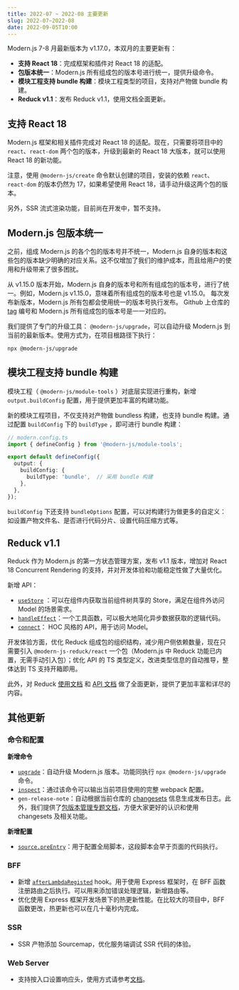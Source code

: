 ```yaml
---
title: 2022-07 ~ 2022-08 主要更新
slug: 2022-07~2022-08
date: 2022-09-05T10:00
---
```


Modern.js 7-8 月最新版本为 v1.17.0，本双月的主要更新有：

- **支持 React 18**：完成框架和插件对 React 18 的适配。
- **包版本统一**：Modern.js 所有组成包的版本号进行统一，提供升级命令。
- **模块工程支持 bundle 构建**：模块工程类型的项目，支持对产物做 bundle 构建。
- **Reduck v1.1**：发布 Reduck v1.1，使用文档全面更新。


## 支持 React 18

Modern.js 框架和相关插件完成对 React 18 的适配。现在，只需要将项目中的 `react`、`react-dom` 两个包的版本，升级到最新的 React 18 大版本，就可以使用 React 18 的新功能。

注意，使用 `@modern-js/create` 命令默认创建的项目，安装的依赖 `react`、`react-dom` 的版本仍然为 17，如果希望使用 React 18，请手动升级这两个包的版本。

另外，SSR 流式渲染功能，目前尚在开发中，暂不支持。

## Modern.js 包版本统一

之前，组成 Modern.js 的各个包的版本号并不统一，Modern.js 自身的版本和这些包的版本缺少明确的对应关系。这不仅增加了我们的维护成本，而且给用户的使用和升级带来了很多困扰。

从 v1.15.0 版本开始，Modern.js 自身的版本号和所有组成包的版本号，进行了统一。例如，Modern.js v1.15.0，意味着所有组成包的版本号也是 v1.15.0。 每次发布新版本，Modern.js 所有包都会使用统一的版本号执行发布。 Github 上仓库的 [tag](https://github.com/modern-js-dev/modern.js/tags) 编号和 Modern.js 所有组成包的版本号是一一对应的。

我们提供了专门的升级工具： `@modern-js/upgrade`，可以自动升级 Modern.js 到当前的最新版本。使用方式为，在项目根路径下执行：

``` bash
npx @modern-js/upgrade
```

## 模块工程支持 bundle 构建

模块工程（ `@modern-js/module-tools` ）对底层实现进行重构，新增 `output.buildConfig` 配置，用于提供更加丰富的构建功能。

新的模块工程项目，不仅支持对产物做 bundless 构建，也支持 bundle 构建。通过配置 `buildConfig` 下的 `buildType` ，即可进行 bundle 构建：

```ts
// modern.config.ts
import { defineConfig } from '@modern-js/module-tools';

export default defineConfig({
  output: {
    buildConfig: {
      buildType: 'bundle',  // 采用 bundle 构建
    },
  },
});
```

`buildConfig` 下还支持 `bundleOptions` 配置，可以对构建行为做更多的自定义：如设置产物文件名、是否进行代码分片、设置代码压缩方式等。

## Reduck v1.1

Reduck 作为 Modern.js 的第一方状态管理方案，发布 v1.1 版本，增加对 React 18  Concurrent Rendering 的支持，并对开发体验和功能稳定性做了大量优化。

新增 API：
- [`useStore`](/docs/apis/app/runtime/model/use-store) ：可以在组件内获取当前组件树共享的 Store，满足在组件外访问 Model 的场景需求。
- [`handleEffect`](/docs/apis/app/runtime/model/handle-effect)：一个工具函数，可以极大地简化异步数据获取的逻辑代码。
- [`connect`](/docs/apis/app/runtime/model/connect)： HOC 风格的 API，用于访问 Model。

开发体验方面，优化 Reduck 组成包的组织结构，减少用户侧依赖数量，现在只需要引入 `@modern-js-reduck/react` 一个包（Modern.js 中 Reduck 功能已内置，无需手动引入包）；优化 API 的 TS 类型定义，改进类型信息的自动推导，整体达到 TS 支持开箱即用。

此外，对 Reduck [使用文档](/docs/guides/topic-detail/model/quick-start) 和 [API 文档](/docs/apis/app/runtime/model/model_) 做了全面更新，提供了更加丰富和详尽的内容。

## 其他更新

### 命令和配置
**新增命令**
- [`upgrade`](/docs/apis/app/commands/upgrade)：自动升级 Modern.js 版本。功能同执行 `npx @modern-js/upgrade` 命令。
- [`inspect`](/docs/apis/app/commands/inspect)：通过该命令可以输出当前项目使用的完整 webpack 配置。
- `gen-release-note`：自动根据当前仓库的 [changesets](https://github.com/changesets/changesets) 信息生成发布日志。此外，我们提供了[包版本管理专题文档](/docs/guides/topic-detail/changesets/introduce)，方便大家更好的认识和使用 changesets 及相关功能。

**新增配置**
- [`source.preEntry`](/docs/configure/app/source/pre-entry)：用于配置全局脚本，这段脚本会早于页面的代码执行。

### BFF
- 新增 [`afterLambdaRegisted`](/docs/apis/app/runtime/bff-server/after-lambda-registed) hook。用于使用 Express 框架时，在 BFF 函数注册路由之后执行。可以用来添加错误处理逻辑，新增路由等。
- 优化使用 Express 框架开发场景下的热更新性能。在比较大的项目中，BFF 函数更改，热更新也可以在几十毫秒内完成。

### SSR
- SSR 产物添加 Sourcemap，优化服务端调试 SSR 代码的体验。

### Web Server
- 支持按入口设置响应头，使用方式请参考[文档](/docs/configure/app/server/routes#自定义响应头)。
